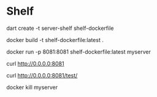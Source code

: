 # Shelf 


dart create -t server-shelf shelf-dockerfile

docker build -t shelf-dockerfile:latest .

docker run -p 8081:8081 shelf-dockerfile:latest myserver

curl http://0.0.0.0:8081

curl http://0.0.0.0:8081/test/

docker kill myserver

